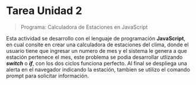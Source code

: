# Tarea Unidad 2

> Programa: Calculadora de Estaciones en JavaScript

Esta actividad se desarrollo con el lenguaje de programación **JavaScript**, en cual consite en crear una calculadora de estaciones del clima, donde el usuario tiene que ingresar un numero de mes y el sistema le genera a que estación pertenece el mes, este problema se podia desarrollar utlizando ***switch*** o ***if***, con los dos ciclos funciona perfecto. Al final se despliega una alerta en el navegador indicando la estación, tambien se utilizo el comando prompt para solicitar información.
